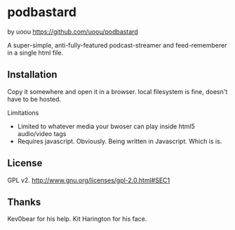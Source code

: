 podbastard
==========

by uoou
https://github.com/uoou/podbastard

A super-simple, anti-fully-featured podcast-streamer and feed-rememberer in a single html file.

Installation
------------

Copy it somewhere and open it in a browser. local filesystem is fine, doesn't have to be hosted.

Limitations
- Limited to whatever media your bwoser can play inside html5 audio/video tags
- Requires javascript. Obviously. Being written in Javascript. Which is is.

License
-------
GPL v2.
http://www.gnu.org/licenses/gpl-2.0.html#SEC1

Thanks
------

Kev0bear for his help. Kit Harington for his face.